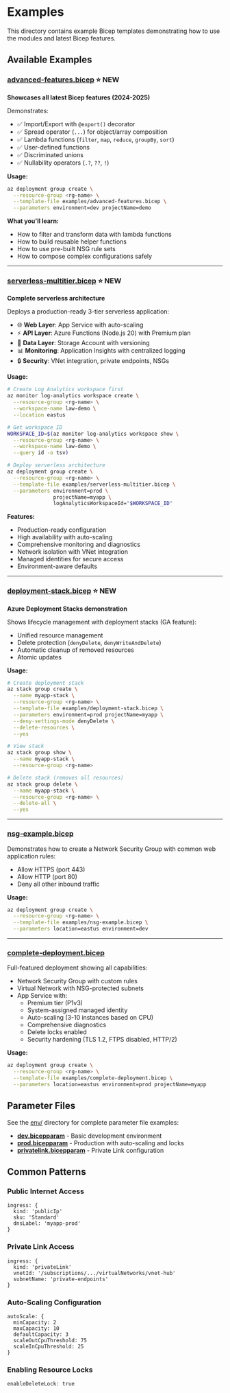# Examples

This directory contains example Bicep templates demonstrating how to use the modules and latest Bicep features.

## Available Examples

### [advanced-features.bicep](advanced-features.bicep) ⭐ NEW
**Showcases all latest Bicep features (2024-2025)**

Demonstrates:
- ✅ Import/Export with `@export()` decorator
- ✅ Spread operator (`...`) for object/array composition
- ✅ Lambda functions (`filter`, `map`, `reduce`, `groupBy`, `sort`)
- ✅ User-defined functions
- ✅ Discriminated unions
- ✅ Nullability operators (`.?`, `??`, `!`)

**Usage:**
```bash
az deployment group create \
  --resource-group <rg-name> \
  --template-file examples/advanced-features.bicep \
  --parameters environment=dev projectName=demo
```

**What you'll learn:**
- How to filter and transform data with lambda functions
- How to build reusable helper functions
- How to use pre-built NSG rule sets
- How to compose complex configurations safely

---

### [serverless-multitier.bicep](serverless-multitier.bicep) ⭐ NEW
**Complete serverless architecture**

Deploys a production-ready 3-tier serverless application:
- 🌐 **Web Layer**: App Service with auto-scaling
- ⚡ **API Layer**: Azure Functions (Node.js 20) with Premium plan
- 💾 **Data Layer**: Storage Account with versioning
- 📊 **Monitoring**: Application Insights with centralized logging
- 🔒 **Security**: VNet integration, private endpoints, NSGs

**Usage:**
```bash
# Create Log Analytics workspace first
az monitor log-analytics workspace create \
  --resource-group <rg-name> \
  --workspace-name law-demo \
  --location eastus

# Get workspace ID
WORKSPACE_ID=$(az monitor log-analytics workspace show \
  --resource-group <rg-name> \
  --workspace-name law-demo \
  --query id -o tsv)

# Deploy serverless architecture
az deployment group create \
  --resource-group <rg-name> \
  --template-file examples/serverless-multitier.bicep \
  --parameters environment=prod \
               projectName=myapp \
               logAnalyticsWorkspaceId="$WORKSPACE_ID"
```

**Features:**
- Production-ready configuration
- High availability with auto-scaling
- Comprehensive monitoring and diagnostics
- Network isolation with VNet integration
- Managed identities for secure access
- Environment-aware defaults

---

### [deployment-stack.bicep](deployment-stack.bicep) ⭐ NEW
**Azure Deployment Stacks demonstration**

Shows lifecycle management with deployment stacks (GA feature):
- Unified resource management
- Delete protection (`denyDelete`, `denyWriteAndDelete`)
- Automatic cleanup of removed resources
- Atomic updates

**Usage:**
```bash
# Create deployment stack
az stack group create \
  --name myapp-stack \
  --resource-group <rg-name> \
  --template-file examples/deployment-stack.bicep \
  --parameters environment=prod projectName=myapp \
  --deny-settings-mode denyDelete \
  --delete-resources \
  --yes

# View stack
az stack group show \
  --name myapp-stack \
  --resource-group <rg-name>

# Delete stack (removes all resources)
az stack group delete \
  --name myapp-stack \
  --resource-group <rg-name> \
  --delete-all \
  --yes
```

---

### [nsg-example.bicep](nsg-example.bicep)
Demonstrates how to create a Network Security Group with common web application rules:
- Allow HTTPS (port 443)
- Allow HTTP (port 80)
- Deny all other inbound traffic

**Usage:**
```bash
az deployment group create \
  --resource-group <rg-name> \
  --template-file examples/nsg-example.bicep \
  --parameters location=eastus environment=dev
```

---

### [complete-deployment.bicep](complete-deployment.bicep)
Full-featured deployment showing all capabilities:
- Network Security Group with custom rules
- Virtual Network with NSG-protected subnets
- App Service with:
  - Premium tier (P1v3)
  - System-assigned managed identity
  - Auto-scaling (3-10 instances based on CPU)
  - Comprehensive diagnostics
  - Delete locks enabled
  - Security hardening (TLS 1.2, FTPS disabled, HTTP/2)

**Usage:**
```bash
az deployment group create \
  --resource-group <rg-name> \
  --template-file examples/complete-deployment.bicep \
  --parameters location=eastus environment=prod projectName=myapp
```

## Parameter Files

See the [env/](../env/) directory for complete parameter file examples:

- **[dev.bicepparam](../env/dev.bicepparam)** - Basic development environment
- **[prod.bicepparam](../env/prod.bicepparam)** - Production with auto-scaling and locks
- **[privatelink.bicepparam](../env/privatelink.bicepparam)** - Private Link configuration

## Common Patterns

### Public Internet Access
```bicep
ingress: {
  kind: 'publicIp'
  sku: 'Standard'
  dnsLabel: 'myapp-prod'
}
```

### Private Link Access
```bicep
ingress: {
  kind: 'privateLink'
  vnetId: '/subscriptions/.../virtualNetworks/vnet-hub'
  subnetName: 'private-endpoints'
}
```

### Auto-Scaling Configuration
```bicep
autoScale: {
  minCapacity: 2
  maxCapacity: 10
  defaultCapacity: 3
  scaleOutCpuThreshold: 75
  scaleInCpuThreshold: 25
}
```

### Enabling Resource Locks
```bicep
enableDeleteLock: true
```
